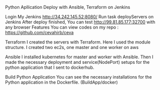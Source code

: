 Python Apllication Deploy with Ansible, Terraform on Jenkins

Login My Jenkins http://34.242.145.52:8080/
Run task deployServers on Jenkins
After deploy finished, You can test http://99.81.85.177:32700 with any browser
Features
You can view codes on my repo : https://github.com/cevahirb/ceva

Terraform
I created the servers with Terraform. Here I used the module structure. I created two ec2s, one master and one worker on aws

Ansible
I installed kubernetes for master and worker with Ansible. Then I made the necessary deployment and service(NodePort) setups for the python application that I sent to dockerhub.

Build Python Application
You can see the necessary installations for the Python application in the Dockerfile. (BuildApp/docker)